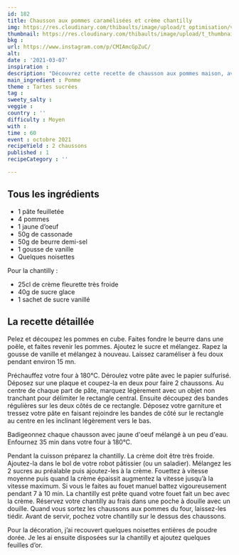 ```yaml
---
id: 182
title: Chausson aux pommes caramélisées et crème chantilly
img: https://res.cloudinary.com/thibaults/image/upload/t_optimisation/v1615148102/Recipes/20210307_chaussons_pommes.jpg
thumbnail: https://res.cloudinary.com/thibaults/image/upload/t_thumbnail_josie/v1615148102/Recipes/20210307_chaussons_pommes.jpg
bkg : 
url: https://www.instagram.com/p/CMIAmcGpZuC/
alt: 
date : '2021-03-07'
inspiration : 
description: "Découvrez cette recette de chausson aux pommes maison, avec des pommes caramélisées et une chantilly pour plus de fraicheur"
main_ingredient : Pomme
theme : Tartes sucrées
tag : 
sweety_salty : 
veggie : 
country : ''
difficulty : Moyen
with : 
time : 60
event : octobre 2021
recipeYield : 2 chaussons
published : 1
recipeCategory : ''

---
```


## Tous les ingrédients
 - 1 pâte feuilletée
 - 4 pommes
 - 1 jaune d’oeuf
 - 50g de cassonade
 - 50g de beurre demi-sel
 - 1 gousse de vanille
 - Quelques noisettes

Pour la chantilly :
 - 25cl de crème fleurette très froide
 - 40g de sucre glace
 - 1 sachet de sucre vanillé

## La recette détaillée
Pelez et découpez les pommes en cube. Faites fondre le beurre dans une poêle, et faites revenir les pommes. Ajoutez le sucre et mélangez. Rapez la gousse de vanille et mélangez à nouveau. Laissez caraméliser à feu doux pendant environ 15 mn.

Préchauffez votre four à 180°C. Déroulez votre pâte avec le papier sulfurisé. Déposez sur une plaque et coupez-la en deux pour faire 2 chaussons. Au centre de chaque part de pâte, marquez légèrement avec un objet non tranchant pour délimiter le rectangle central. Ensuite découpez des bandes régulières sur les deux côtés de ce rectangle. Déposez votre garniture et tressez votre pâte en faisant rejoindre les bandes de côté sur le rectangle au centre en les inclinant légèrement vers le bas.

Badigeonnez chaque chausson avec jaune d'oeuf mélangé à un peu d'eau. Enfournez 35 min dans votre four à 180°C.

Pendant la cuisson préparez la chantilly. La crème doit être très froide. Ajoutez-la dans le bol de votre robot pâtissier (ou un saladier). Mélangez les 2 sucres au préalable puis ajoutez-les à la crème. Fouettez à vitesse moyenne puis quand la crème épaissit augmentez la vitesse jusqu’à la vitesse maximum. Si vous le faites au fouet manuel battez vigoureusement pendant 7 à 10 min. La chantilly est prête quand votre fouet fait un bec avec la crème. Réservez votre chantilly au frais dans une poche à douille avec un douille. Quand vous sortez les chaussons aux pommes du four, laissez-les tiédir. Avant de servir, pochez votre chantilly sur le dessus des chaussons.

Pour la décoration, j’ai recouvert quelques noisettes entières de poudre dorée. Je les ai ensuite disposées sur la chantilly et ajoutez quelques feuilles d’or.
